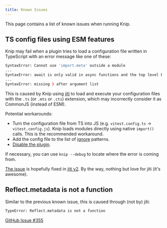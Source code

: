```yaml
---
title: Known Issues
---
```


This page contains a list of known issues when running Knip.

## TS config files using ESM features

Knip may fail when a plugin tries to load a configuration file written in
TypeScript with an error message like one of these:

```sh
SyntaxError: Cannot use 'import.meta' outside a module
...
SyntaxError: await is only valid in async functions and the top level bodies of modules
...
SyntaxError: missing ) after argument list
```

This is caused by Knip using [jiti][1] to load and execute your configuration
files with the `.ts` (or `.mts` or `.cts`) extension, which may incorrectly
consider it as CommonJS (instead of ESM).

Potential workarounds:

- Turn the configuration file from TS into JS (e.g. `vitest.config.ts` →
  `vitest.config.js`). Knip loads modules directly using native `import()`
  calls. This is the recommended workaround.
- Add the config file to the list of [ignore][2] patterns.
- [Disable the plugin][3].

If necessary, you can use `knip --debug` to locate where the error is coming
from.

[The issue][4] is hopefully fixed in [jiti v2][5]. By the way, nothing but love
for jiti (it's awesome).

## Reflect.metadata is not a function

Similar to the previous known issue, this is caused through (not by) jiti:

```sh
TypeError: Reflect.metadata is not a function
```

[GitHub Issue #355][6]

[1]: https://github.com/unjs/jiti
[2]: ./configuration.md#ignore
[3]: ./configuration.md#plugins
[4]: https://github.com/unjs/jiti/issues/72
[5]: https://github.com/unjs/jiti/issues/174
[6]: https://github.com/webpro/knip/issues/355
